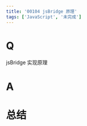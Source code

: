 ```yaml
---
title: '00104 jsBridge 原理'
tags: ['JavaScript', '未完成']
---
```


# Q

jsBridge 实现原理

# A



# 总结



<script>
  function func() {

  }
  
</script>